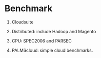 Benchmark
===============

1. Cloudsuite

2. Distributed: include Hadoop and Magento

3. CPU: SPEC2006 and PARSEC

4. PALMScloud: simple cloud benchmarks.


